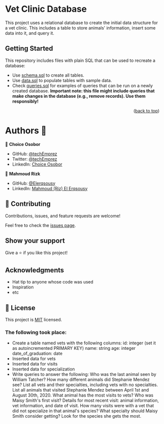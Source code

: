 <!-- @format -->

# Vet Clinic Database

This project uses a relational database to create the initial data structure for a vet clinic. This includes a table to store animals' information, insert some data into it, and query it.

## Getting Started

This repository includes files with plain SQL that can be used to recreate a database:

- Use [schema.sql](./schema.sql) to create all tables.
- Use [data.sql](./data.sql) to populate tables with sample data.
- Check [queries.sql](./queries.sql) for examples of queries that can be run on a newly created database. **Important note: this file might include queries that make changes in the database (e.g., remove records). Use them responsibly!**

<p align="right">(<a href="#top">back to top</a>)</p>

# Authors :bookmark_tabs:

👤 **Choice Osobor**

- GitHub: [@techEmprez](https://github.com/techEmprez)
- Twitter: [@techEmprez](https://twitter.com/techEmprez)
- LinkedIn: [Choice Osobor](https://www.linkedin.com/in/choice-osobor/)

👤 **Mahmoud Rizk**

- GitHub: [@Elerqsousy](https://github.com/Elerqsousy)
- LinkedIn: [Mahmoud (Riz) El Erqsousy](https://www.linkedin.com/in/mahmoud-rizk-elerqsousy/)

## 🤝 Contributing

Contributions, issues, and feature requests are welcome!

Feel free to check the [issues page](../../issues/).

## Show your support

Give a ⭐️ if you like this project!

## Acknowledgments

- Hat tip to anyone whose code was used
- Inspiration
- etc

## 📝 License

This project is [MIT](./MIT.md) licensed.


### The following took place:

- Create a table named vets with the following columns:
      id: integer (set it as autoincremented PRIMARY KEY)
      name: string
      age: integer
      date_of_graduation: date
- Inserted data for vets
- Inserted data for visits
- Inserted data for specialization
- Write queries to answer the following:
      Who was the last animal seen by William Tatcher?
      How many different animals did Stephanie Mendez see?
      List all vets and their specialties, including vets with no specialties.
      List all animals that visited Stephanie Mendez between April 1st and August 30th, 
      2020.
      What animal has the most visits to vets?
      Who was Maisy Smith's first visit?
      Details for most recent visit: animal information, vet information, and date of 
      visit.
      How many visits were with a vet that did not specialize in that animal's species?
      What specialty should Maisy Smith consider getting? Look for the species she gets 
      the most.
